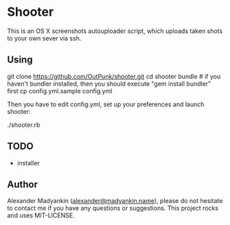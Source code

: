# Shooter

This is an OS X screenshots autouploader script, which uploads taken shots to your own sever via ssh.

## Using

  git clone https://github.com/OutPunk/shooter.git
  cd shooter
  bundle # if you haven't bundler installed, then you should execute "gem install bundler" first
  cp config.yml.sample config.yml

Then you have to edit config.yml, set up your preferences and launch shooter:
  
  ./shooter.rb


## TODO

* installer

## Author

Alexander Madyankin (alexander@madyankin.name), please do not hesitate to contact me if you have any questions or suggestions.
This project rocks and uses MIT-LICENSE.
